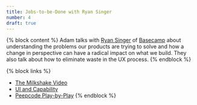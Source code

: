 ```yaml
---
title: Jobs-to-be-Done with Ryan Singer
number: 4
draft: true
---
```


{% block content %}
Adam talks with [Ryan Singer](#) of [Basecamp](http://basecamp.com) about understanding the problems our products are trying to solve and how a change in perspective can have a radical impact on what we build. They also talk about how to eliminate waste in the UX process.
{% endblock %}

{% block links %}
- [The Milkshake Video](https://www.youtube.com/watch?v=f84LymEs67Y)
- [UI and Capability](http://feltpresence.com/articles/18-ui-and-capability)
- [Peepcode Play-by-Play](http://www.pluralsight.com/courses/play-by-play-ryan-singer)
{% endblock %}
